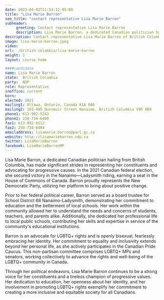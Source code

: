 ```yaml
---
date: 2023-04-02T11:54:12-05:00
title: "Lisa Marie Barron"
seo_title: "contact representative Lisa Marie Barron"
subheader:
     greeting: Contact representative Lisa Marie Barron
     description: Lisa Marie Barron, a dedicated Canadian politician hailing from British Columbia, has made significant strides in representing her constituents and advocating for progressive causes. In the 2021 Canadian federal election, she secured victory in the Nanaimo—Ladysmith riding, earning a seat in the House of Commons of Canada.
description: Contact representative Lisa Marie Barron of British Columbia. Contact information for Lisa Marie Barron includes email address, phone number, and mailing address.
image: lisa-marie-barron.jpeg
video:
url:  /british-columbia/lisa-marie-barron
weight: 1
layout: course_home

####candidate
name: Lisa Marie Barron
state:	British Columbia
party:	NDP
role: Representative
inoffice: current
born:
elected: 2021
mailing1: Ottawa, Ontario, Canada K1A 0A6
mailing2: 103-495 Dunsmuir Street Nanaimo, British Columbia V9R 6B9
phone1: 613-992-5243
phone2: 250-734-6400
fax1: 613-992-9112
fax2: 250-734-6404
emailaddress: lisamarie.barron@parl.gc.ca
website: http://lisamariebarron.ndp.ca
twitter: LisaMarieBarron
facebook: LisaMarieBarronMP
---
```


Lisa Marie Barron, a dedicated Canadian politician hailing from British Columbia, has made significant strides in representing her constituents and advocating for progressive causes. In the 2021 Canadian federal election, she secured victory in the Nanaimo—Ladysmith riding, earning a seat in the House of Commons of Canada. Barron proudly represents the New Democratic Party, utilizing her platform to bring about positive change.

Prior to her federal political career, Barron served as a board trustee for School District 68 Nanaimo-Ladysmith, demonstrating her commitment to education and the betterment of local schools. Her work within the community allowed her to understand the needs and concerns of students, teachers, and parents alike. Additionally, she dedicated her professional life to local public schools, contributing her skills and expertise in service of the community's educational institutions.

Barron is an advocate for LGBTQ+ rights and is openly bisexual, fearlessly embracing her identity. Her commitment to equality and inclusivity extends beyond her personal life, as she actively participates in the Canadian Pride Caucus. This non-partisan committee comprises LGBTQ+ MPs and senators, working collectively to advance the rights and well-being of the LGBTQ+ community in Canada.

Through her political endeavors, Lisa Marie Barron continues to be a strong voice for her constituents and a tireless champion of progressive values. Her dedication to education, her openness about her identity, and her involvement in promoting LGBTQ+ rights exemplify her commitment to creating a more inclusive and equitable society for all Canadians.
